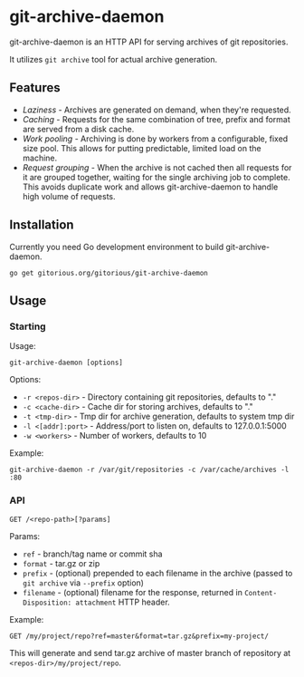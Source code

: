 # git-archive-daemon

git-archive-daemon is an HTTP API for serving archives of git repositories.

It utilizes `git archive` tool for actual archive generation.

## Features

* *Laziness* - Archives are generated on demand, when they're requested.
* *Caching* - Requests for the same combination of tree, prefix and format are
  served from a disk cache.
* *Work pooling* - Archiving is done by workers from a configurable, fixed size
  pool. This allows for putting predictable, limited load on the machine.
* *Request grouping* - When the archive is not cached then all requests for it
  are grouped together, waiting for the single archiving job to complete.
  This avoids duplicate work and allows git-archive-daemon to handle high
  volume of requests.

## Installation

Currently you need Go development environment to build git-archive-daemon.

    go get gitorious.org/gitorious/git-archive-daemon

## Usage

### Starting

Usage:

    git-archive-daemon [options]

Options:

* `-r <repos-dir>` - Directory containing git repositories, defaults to "."
* `-c <cache-dir>` - Cache dir for storing archives, defaults to "."
* `-t <tmp-dir>` - Tmp dir for archive generation, defaults to system tmp dir
* `-l <[addr]:port>` -  Address/port to listen on, defaults to 127.0.0.1:5000
* `-w <workers>` - Number of workers, defaults to 10

Example:

    git-archive-daemon -r /var/git/repositories -c /var/cache/archives -l :80

### API

    GET /<repo-path>[?params]

Params:

* `ref` - branch/tag name or commit sha
* `format` - tar.gz or zip
* `prefix` - (optional) prepended to each filename in the archive (passed to `git
  archive` via `--prefix` option)
* `filename` - (optional) filename for the response, returned in
  `Content-Disposition: attachment` HTTP header.

Example:

    GET /my/project/repo?ref=master&format=tar.gz&prefix=my-project/

This will generate and send tar.gz archive of master branch of repository at
`<repos-dir>/my/project/repo`.
